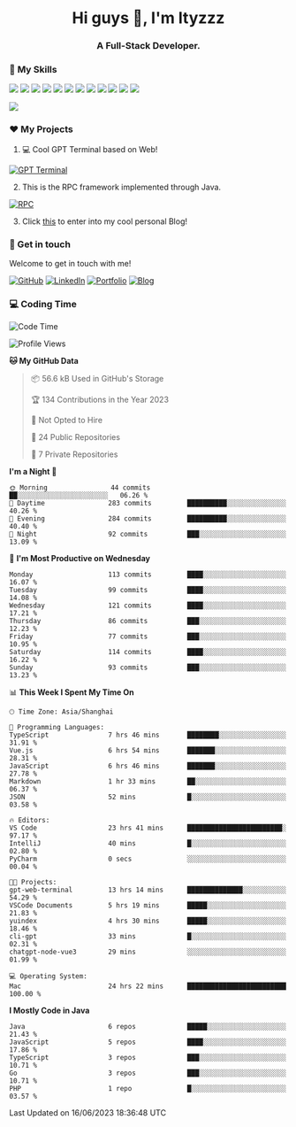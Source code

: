 <h1 align="center">Hi guys 👋, I'm ltyzzz</h1>
<h3 align="center">A Full-Stack Developer.</h3>

### 🌟 **My Skills**  

![](https://img.shields.io/badge/-Java-4C7491?style=flat-square&logo=java&logoColor=fff)
![](https://img.shields.io/badge/-Spring-5FB832?style=flat-square&logo=Spring&logoColor=fff)
![](https://img.shields.io/badge/-Python-3e74a2?style=flat-square&logo=Python&logoColor=fff)
![](https://img.shields.io/badge/-Go-77BBE2?style=flat-square&logo=Go&logoColor=fff)
![](https://img.shields.io/badge/-Node.js-339933?style=flat-square&logo=Node.js&logoColor=fff)
![](https://img.shields.io/badge/-Vue-4fc08d?style=flat-square&logo=Vue.js&logoColor=fff)
![](https://img.shields.io/badge/-React-2d98ce?style=flat-square&logo=React&logoColor=fff)
![](https://img.shields.io/badge/-Docker-2496ED?style=flat-square&logo=Docker&logoColor=fff)
![](https://img.shields.io/badge/-Linux-000000?style=flat-square&logo=Linux&logoColor=fff)
![](https://img.shields.io/badge/-MySQL-4479A1?style=flat-square&logo=MySQL&logoColor=fff)
![](https://img.shields.io/badge/-Redis-DC382D?style=flat-square&logo=Redis&logoColor=fff)
![](https://img.shields.io/badge/-Git-E84E31?style=flat-square&logo=Git&logoColor=fff)

<a href="#">
  <img src="https://github-readme-stats.vercel.app/api?username=ltyzzzxxx&count_private=true&show_icons=true&bg_color=15,f2f7fd,E0EAFC" />
</a>

### ❤️ My Projects

1. 💻 Cool GPT Terminal based on Web!

[![GPT Terminal](https://github-readme-stats.vercel.app/api/pin?username=ltyzzzxxx&repo=gpt-web-terminal&theme=transparent&bg_color=15,f2f7fd,E0EAFC)](https://github.com/ltyzzzxxx/gpt-web-terminal)

2. This is the RPC framework implemented through Java. 

[![RPC](https://github-readme-stats.vercel.app/api/pin?username=ltyzzzxxx&repo=ltyzzz-rpc&theme=transparent&bg_color=15,f2f7fd,E0EAFC)](https://github.com/ltyzzzxxx/ltyzzz-rpc)

3. Click [this](https://ltyzzzxxx.github.io/) to enter into my cool personal Blog!

### 🎉 Get in touch

Welcome to get in touch with me!

[![GitHub](https://img.shields.io/badge/GitHub-grey?logo=github)](https://github.com/ltyzzzxxx)
[![LinkedIn](https://img.shields.io/badge/LinkedIn-blue?logo=linkedin)](https://www.linkedin.com/in/tianyu-li-7068b8248/)
[![Portfolio](https://img.shields.io/badge/Portfolio-black?logo=blog)](https://ltyzzz.com)
[![Blog](https://img.shields.io/badge/Blog-blue?logo=blog)](https://ltyzzzxxx.github.io/)

### 💻 Coding Time

<!--START_SECTION:waka-->
![Code Time](http://img.shields.io/badge/Code%20Time-70%20hrs%2042%20mins-blue)

![Profile Views](http://img.shields.io/badge/Profile%20Views-54-blue)

**🐱 My GitHub Data** 

> 📦 56.6 kB Used in GitHub's Storage 
 > 
> 🏆 134 Contributions in the Year 2023
 > 
> 🚫 Not Opted to Hire
 > 
> 📜 24 Public Repositories 
 > 
> 🔑 7 Private Repositories 
 > 
**I'm a Night 🦉** 

```text
🌞 Morning                44 commits          ██░░░░░░░░░░░░░░░░░░░░░░░   06.26 % 
🌆 Daytime                283 commits         ██████████░░░░░░░░░░░░░░░   40.26 % 
🌃 Evening                284 commits         ██████████░░░░░░░░░░░░░░░   40.40 % 
🌙 Night                  92 commits          ███░░░░░░░░░░░░░░░░░░░░░░   13.09 % 
```
📅 **I'm Most Productive on Wednesday** 

```text
Monday                   113 commits         ████░░░░░░░░░░░░░░░░░░░░░   16.07 % 
Tuesday                  99 commits          ████░░░░░░░░░░░░░░░░░░░░░   14.08 % 
Wednesday                121 commits         ████░░░░░░░░░░░░░░░░░░░░░   17.21 % 
Thursday                 86 commits          ███░░░░░░░░░░░░░░░░░░░░░░   12.23 % 
Friday                   77 commits          ███░░░░░░░░░░░░░░░░░░░░░░   10.95 % 
Saturday                 114 commits         ████░░░░░░░░░░░░░░░░░░░░░   16.22 % 
Sunday                   93 commits          ███░░░░░░░░░░░░░░░░░░░░░░   13.23 % 
```


📊 **This Week I Spent My Time On** 

```text
🕑︎ Time Zone: Asia/Shanghai

💬 Programming Languages: 
TypeScript               7 hrs 46 mins       ████████░░░░░░░░░░░░░░░░░   31.91 % 
Vue.js                   6 hrs 54 mins       ███████░░░░░░░░░░░░░░░░░░   28.31 % 
JavaScript               6 hrs 46 mins       ███████░░░░░░░░░░░░░░░░░░   27.78 % 
Markdown                 1 hr 33 mins        ██░░░░░░░░░░░░░░░░░░░░░░░   06.37 % 
JSON                     52 mins             █░░░░░░░░░░░░░░░░░░░░░░░░   03.58 % 

🔥 Editors: 
VS Code                  23 hrs 41 mins      ████████████████████████░   97.17 % 
IntelliJ                 40 mins             █░░░░░░░░░░░░░░░░░░░░░░░░   02.80 % 
PyCharm                  0 secs              ░░░░░░░░░░░░░░░░░░░░░░░░░   00.04 % 

🐱‍💻 Projects: 
gpt-web-terminal         13 hrs 14 mins      ██████████████░░░░░░░░░░░   54.29 % 
VSCode Documents         5 hrs 19 mins       █████░░░░░░░░░░░░░░░░░░░░   21.83 % 
yuindex                  4 hrs 30 mins       █████░░░░░░░░░░░░░░░░░░░░   18.46 % 
cli-gpt                  33 mins             █░░░░░░░░░░░░░░░░░░░░░░░░   02.31 % 
chatgpt-node-vue3        29 mins             ░░░░░░░░░░░░░░░░░░░░░░░░░   01.99 % 

💻 Operating System: 
Mac                      24 hrs 22 mins      █████████████████████████   100.00 % 
```

**I Mostly Code in Java** 

```text
Java                     6 repos             █████░░░░░░░░░░░░░░░░░░░░   21.43 % 
JavaScript               5 repos             ████░░░░░░░░░░░░░░░░░░░░░   17.86 % 
TypeScript               3 repos             ███░░░░░░░░░░░░░░░░░░░░░░   10.71 % 
Go                       3 repos             ███░░░░░░░░░░░░░░░░░░░░░░   10.71 % 
PHP                      1 repo              █░░░░░░░░░░░░░░░░░░░░░░░░   03.57 % 
```




 Last Updated on 16/06/2023 18:36:48 UTC
<!--END_SECTION:waka-->
